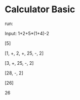 # Calculator Basic
 
run:

Input: 1+2+5*(1+4)-2

[5]

[1, +, 2, +, 25, -, 2]

[3, +, 25, -, 2]

[28, -, 2]

[26]

26
